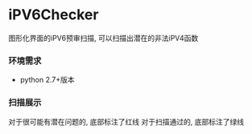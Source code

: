 # iPV6Checker
图形化界面的iPV6预审扫描, 可以扫描出潜在的非法iPV4函数

### 环境需求
- python 2.7+版本

### 扫描展示
对于很可能有潜在问题的, 底部标注了红线
对于扫描通过的, 底部标注了绿线

